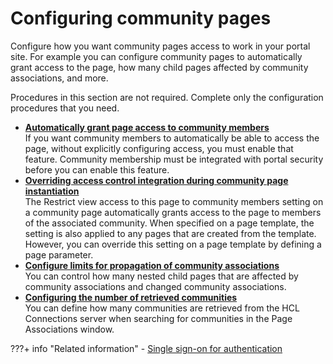 # Configuring community pages

Configure how you want community pages access to work in your portal site. For example you can configure community pages to automatically grant access to the page, how many child pages affected by community associations, and more.

Procedures in this section are not required. Complete only the configuration procedures that you need.


-   **[Automatically grant page access to community members](commpages_delegate_access.md)**  
If you want community members to automatically be able to access the page, without explicitly configuring access, you must enable that feature. Community membership must be integrated with portal security before you can enable this feature.
-   **[Overriding access control integration during community page instantiation](commpages_create_mapping_overac.md)**  
The Restrict view access to this page to community members setting on a community page automatically grants access to the page to members of the associated community. When specified on a page template, the setting is also applied to any pages that are created from the template. However, you can override this setting on a page template by defining a page parameter.
-   **[Configure limits for propagation of community associations](commpages_limitpropagation.md)**  
You can control how many nested child pages that are affected by community associations and changed community associations.
-   **[Configuring the number of retrieved communities](commpages_picker_size.md)**  
You can define how many communities are retrieved from the HCL Connections server when searching for communities in the Page Associations window. 


???+ info "Related information"
    - [Single sign-on for authentication](https://www.ibm.com/docs/en/SSAW57_8.5.5/com.ibm.websphere.nd.doc/ae/csec_ssovo.html)


